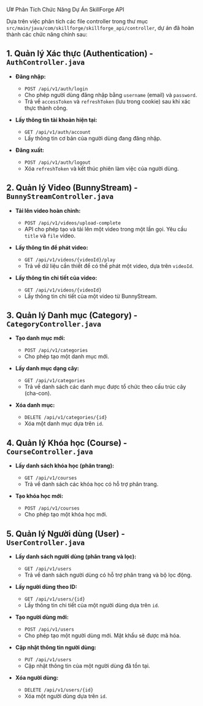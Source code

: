 Ư# Phân Tích Chức Năng Dự Án SkillForge API

Dựa trên việc phân tích các file controller trong thư mục `src/main/java/com/skillforge/skillforge_api/controller`, dự án đã hoàn thành các chức năng chính sau:

## 1. Quản lý Xác thực (Authentication) - `AuthController.java`

- **Đăng nhập:**
  - `POST /api/v1/auth/login`
  - Cho phép người dùng đăng nhập bằng `username` (email) và `password`.
  - Trả về `accessToken` và `refreshToken` (lưu trong cookie) sau khi xác thực thành công.

- **Lấy thông tin tài khoản hiện tại:**
  - `GET /api/v1/auth/account`
  - Lấy thông tin cơ bản của người dùng đang đăng nhập.

- **Đăng xuất:**
  - `POST /api/v1/auth/logout`
  - Xóa `refreshToken` và kết thúc phiên làm việc của người dùng.

## 2. Quản lý Video (BunnyStream) - `BunnyStreamController.java`

- **Tải lên video hoàn chỉnh:**
  - `POST /api/v1/videos/upload-complete`
  - API cho phép tạo và tải lên một video trong một lần gọi. Yêu cầu `title` và `file` video.

- **Lấy thông tin để phát video:**
  - `GET /api/v1/videos/{videoId}/play`
  - Trả về dữ liệu cần thiết để có thể phát một video, dựa trên `videoId`.

- **Lấy thông tin chi tiết của video:**
  - `GET /api/v1/videos/{videoId}`
  - Lấy thông tin chi tiết của một video từ BunnyStream.

## 3. Quản lý Danh mục (Category) - `CategoryController.java`

- **Tạo danh mục mới:**
  - `POST /api/v1/categories`
  - Cho phép tạo một danh mục mới.

- **Lấy danh mục dạng cây:**
  - `GET /api/v1/categories`
  - Trả về danh sách các danh mục được tổ chức theo cấu trúc cây (cha-con).

- **Xóa danh mục:**
  - `DELETE /api/v1/categories/{id}`
  - Xóa một danh mục dựa trên `id`.

## 4. Quản lý Khóa học (Course) - `CourseController.java`

- **Lấy danh sách khóa học (phân trang):**
  - `GET /api/v1/courses`
  - Trả về danh sách các khóa học có hỗ trợ phân trang.

- **Tạo khóa học mới:**
  - `POST /api/v1/courses`
  - Cho phép tạo một khóa học mới.

## 5. Quản lý Người dùng (User) - `UserController.java`

- **Lấy danh sách người dùng (phân trang và lọc):**
  - `GET /api/v1/users`
  - Trả về danh sách người dùng có hỗ trợ phân trang và bộ lọc động.

- **Lấy người dùng theo ID:**
  - `GET /api/v1/users/{id}`
  - Lấy thông tin chi tiết của một người dùng dựa trên `id`.

- **Tạo người dùng mới:**
  - `POST /api/v1/users`
  - Cho phép tạo một người dùng mới. Mật khẩu sẽ được mã hóa.

- **Cập nhật thông tin người dùng:**
  - `PUT /api/v1/users`
  - Cập nhật thông tin của một người dùng đã tồn tại.

- **Xóa người dùng:**
  - `DELETE /api/v1/users/{id}`
  - Xóa một người dùng dựa trên `id`.

